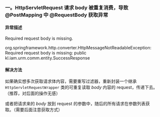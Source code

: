 ### 一。HttpServletRequest 请求 body 被重复消费，导致 @PostMapping 中 @RequestBody 获取异常

#### 异常描述

Required request body is missing.

org.springframework.http.converter.HttpMessageNotReadableException: Required request body is missing: public kl.iam.urm.comm.entity.SuccessResponse 

#### 解决方法

如果确实想多次获取请求体内容，需要重写过滤器，重新封装一个继承 `HttpServletRequestWrapper` 类的可重复读取 *body* 内容的 request，传递下去。（推荐，对后面的操作无感）

或者把请求来的 *body* 放到 request 的参数中，随后的所有请求在参数列表获取。（需要后面注意获取方式）